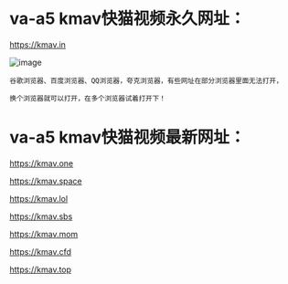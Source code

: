 # va-a5 kmav快猫视频永久网址：

https://kmav.in

![image](https://github.com/yihuagongnet/va-a5/assets/141849781/15e30b9b-4d70-4ddc-a130-f6310b155a20)

```
谷歌浏览器、百度浏览器、QQ浏览器，夸克浏览器，有些网址在部分浏览器里面无法打开，

换个浏览器就可以打开，在多个浏览器试着打开下！
```
# va-a5 kmav快猫视频最新网址：

https://kmav.one

https://kmav.space

https://kmav.lol

https://kmav.sbs

https://kmav.mom

https://kmav.cfd

https://kmav.top
